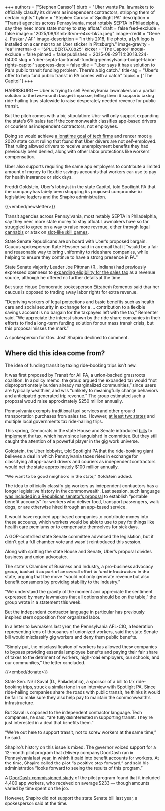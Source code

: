 +++
authors = ["Stephen Caruso"]
blurb = "Uber wants Pa. lawmakers to officially classify its drivers as independent contractors, stripping them of certain rights."
byline = "Stephen Caruso of Spotlight PA"
description = "Transit agencies across Pennsylvania, most notably SEPTA in Philadelphia, say they need more state money to stay afloat."
draft = false
feed-exclude = false
image = "2025/08/01mb-3rvm-e4xs-bk2n.jpeg"
image-credit = "Gene J. Puskar / AP"
image-description = "In this 2018, file photo, a Lyft logo is installed on a car next to an Uber sticker in Pittsburgh."
image-gravity = "ea"
internal-id = "SPLUBERTAX0825"
kicker = "The Capitol"
modal-exclude = false
pinned = false
published = 2025-08-29T14:30:18.224-04:00
slug = "uber-septa-tax-transit-funding-pennsylvania-budget-labor-rights-capitol"
suppress-date = false
title = "Uber says it has a solution to Pa.’s public transit funding problem. There’s a big catch."
title-tag = "Uber’s offer to help fund public transit in PA comes with a catch"
topics = ["The Capitol"]
+++

HARRISBURG — Uber is trying to sell Pennsylvania lawmakers on a partial solution to the two-month budget impasse, telling them it supports taxing ride-hailing trips statewide to raise desperately needed revenue for public transit.

But the pitch comes with a big stipulation: Uber will only support expanding the state’s 6% sales tax if the commonwealth classifies app-based drivers or couriers as independent contractors, not employees.

Doing so would achieve <a href="https://themarkup.org/the-breakdown/2022/06/22/tech-giants-make-headway-on-gig-worker-classification">a longtime goal of tech firms</a> and render moot <a href="https://penncapital-star.com/labor/how-a-supreme-court-ruling-on-an-uber-driver-could-remake-pennsylvanias-gig-economy/">a 2020 state court ruling</a> that found that Uber drivers are not self-employed. That ruling allowed drivers to receive unemployment benefits they had previously been denied, along with other labor protections like workers’ compensation.

Uber also supports requiring the same app employers to contribute a limited amount of money to flexible savings accounts that workers can use to pay for health insurance or sick days.

Freddi Goldstein, Uber’s lobbyist in the state Capitol, told Spotlight PA that the company has lately been shopping its proposed compromise to legislative leaders and the Shapiro administration.

{{<embed/newsletter>}}

Transit agencies across Pennsylvania, most notably SEPTA in Philadelphia, say they need more state money to stay afloat. Lawmakers have so far struggled to agree on a way to raise more revenue, either through <a href="https://www.spotlightpa.org/news/2025/07/capitol-legal-marijuana-cannabis-pennsylvania-budget-senate-republican/">legal cannabis</a> or a tax on <a href="https://www.spotlightpa.org/news/2025/06/skill-games-budget-pennsylvania-lobbyists-senate-fight-ward-pittman/">slot-like skill games</a>.

State Senate Republicans are on board with Uber’s proposed bargain. Caucus spokesperson Kate Flessner said in an email that it “would be a fair and reasonable way to bring uniformity to ride share companies, while helping to ensure they continue to have a strong presence in PA.”

State Senate Majority Leader Joe Pittman (R., Indiana) had previously expressed openness to <a href="https://www.spotlightpa.org/news/2025/07/sales-tax-exemption-pennsylvania-revenue-budget-deficit-impasse-2025/">expanding eligibility for the sales tax</a> as a revenue source, although he offered no further details at the time.

But state House Democratic spokesperson Elizabeth Rementer said that her caucus is opposed to trading away labor rights for extra revenue.

“Depriving workers of legal protections and basic benefits such as health care and social security in exchange for a … contribution to a flexible savings account is no bargain for the taxpayers left with the tab,” Rementer said. “We appreciate the interest shown by the ride share companies in their efforts to find a long-term funding solution for our mass transit crisis, but this proposal misses the mark.”

A spokesperson for Gov. Josh Shapiro declined to comment.

## Where did this idea come from?

The idea of funding transit by taxing ride-booking trips isn’t new.

It was first proposed by Transit for All PA, a union-backed grassroots coalition. In <a href="https://www.transitforallpa.org/wp-content/uploads/2025/04/Transit-for-All-PA-Statewide-Transit-Funding-Solution.pdf">a policy memo</a>, the group argued the expanded tax would “not disproportionately burden already marginalized communities,” since users are typically wealthier, and was “unlikely to meaningfully change behaviors and anticipated generated trip revenue.” The group estimated such a proposal would raise approximately $250 million annually.

Pennsylvania exempts traditional taxi services and other ground transportation purchases from sales tax. However, <a href="https://www.sciencedirect.com/science/article/pii/S0967070X24003834">at least two states</a> and multiple local governments tax ride-hailing trips.

This spring, Democrats in the state House and Senate introduced <a href="https://www.palegis.us/legislation/bills/2025/sb795">bills</a> to <a href="https://www.palegis.us/legislation/bills/2025/hb1523">implement</a> the tax, which have since languished in committee. But they still caught the attention of a powerful player in the gig work universe.

Goldstein, the Uber lobbyist, told Spotlight PA that the ride-booking giant believes a deal in which Pennsylvania taxes rides in exchange for classifying all app-based drivers and couriers as independent contractors would net the state approximately $100 million annually.

“We want to be good neighbors in the state,” Goldstein added.

The idea to officially classify gig workers as independent contractors has a longer legislative history in the commonwealth. Last session, such language <a href="https://www.palegis.us/legislation/bills/2023/sb967">was included in a Republican senator’s proposal</a> to establish “portable benefit accounts” for workers who deliver food, transport passengers, walk dogs, or are otherwise hired through an app-based service.

It would have required app-based companies to contribute money into these accounts, which workers would be able to use to pay for things like health care premiums or to compensate themselves for sick days.

A GOP-controlled state Senate committee advanced the legislation, but it didn’t get a full chamber vote and wasn’t reintroduced this session.

Along with splitting the state House and Senate, Uber’s proposal divides business and union advocates.

The state&#39;s Chamber of Business and Industry, a pro-business advocacy group, backed it as part of an overall effort to fund infrastructure in the state, arguing that the move “would not only generate revenue but also benefit consumers by providing stability to the industry.”

&#34;We understand the gravity of the moment and appreciate the sentiment expressed by many lawmakers that all options should be on the table,” the group wrote in a statement this week.

But the independent contractor language in particular has previously inspired stern opposition from organized labor.

In a letter to lawmakers last year, the Pennsylvania AFL-CIO, a federation representing tens of thousands of unionized workers, said the state Senate bill would misclassify gig workers and deny them public benefits.

“Simply put, the misclassification of workers has allowed these companies to bypass providing essential employee benefits and paying their fair share of taxes to the detriment of workers, high-road employers, our schools, and our communities,” the letter concluded.

{{<embed/donate>}}

State Sen. Nikil Saval (D., Philadelphia), a sponsor of a bill to tax ride-booking trips, struck a similar tone in an interview with Spotlight PA. Since ride-hailing companies share the roads with public transit, he thinks it would be fair to make sure they also help pay to maintain the commonwealth’s infrastructure.

But Saval is opposed to the independent contractor language. Tech companies, he said, “are fully disinterested in supporting transit. They&#39;re just interested in a deal that benefits them.”

“We&#39;re out here to support transit, not to screw workers at the same time,” he said.

Shapiro’s history on this issue is mixed. The governor voiced support for a 12-month pilot program that delivery company DoorDash ran in Pennsylvania last year, in which it paid into benefit accounts for workers. At the time, Shapiro called the pilot “a positive step forward,” and said his administration “looks forward to seeing the results of this program.”

A <a href="https://ndpanalytics.com/wp-content/uploads/Portable-Benefits-Report-July-26-2025.pdf">DoorDash-commissioned study</a> of the pilot program found that it included 4,400 app workers, who received on average $233 — though amounts varied by time spent on the job.

However, Shapiro did not support the state Senate bill last year, a spokesperson said at the time.

